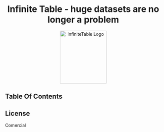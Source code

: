 <div align="center">

<h1>
<b>Infinite Table</b> - huge datasets are no longer a problem
</h1>
  <a href="https://infinite-table.com">
    <img width="150px" height="170px" alt="InfiniteTable Logo" src="https://infinite-table.com/logo-infinite.svg">
  </a>

</div>

## Table Of Contents

<!-- START doctoc -->
<!-- END doctoc -->

## License

Comercial
